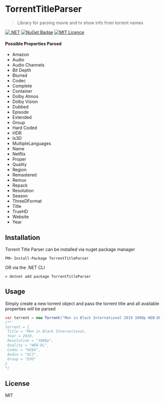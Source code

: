 # TorrentTitleParser
> Library for parsing movie and tv show info from torrent names

[![.NET](https://github.com/bhmahler/TorrentTitleParser/actions/workflows/dotnet.yml/badge.svg)](https://github.com/bhmahler/TorrentTitleParser/actions/workflows/dotnet.yml) [![NuGet Badge](https://img.shields.io/nuget/dt/TorrentTitleParser)](https://www.nuget.org/packages/TorrentTitleParser/) [![MIT Licence](https://badges.frapsoft.com/os/mit/mit.png?v=103)](https://opensource.org/licenses/mit-license.php)
#### Possible Properties Parsed 

- Amazon
- Audio
- Audio Channels
- Bit Depth
- Blurred
- Codec
- Complete
- Container
- Dolby Atmos
- Dolby Vision
- Dubbed
- Episode
- Extended
- Group
- Hard Coded
- HDR
- Is3D
- MultipleLanguages
- Name
- Netflix
- Proper
- Quality
- Region
- Remastered
- Remux
- Repack
- Resolution
- Season
- ThreeDFormat
- Title
- TrueHD
- Website
- Year

## Installation
Torrent Title Parser can be installed via nuget package manager

````
PM> Install-Package TorrentTitleParser
````
OR via the .NET CLI
````
> dotnet add package TorrentTitleParser
````

## Usage

Simply create a new torrent object and pass the torrent title and all available properties will be parsed

````C#
var torrent = new Torrent("Men in Black International 2019 1080p WEB-DL H264 AC3-EVO");
/**
torrent = {
 Title = "Men in Black International,
 Year = 2019,
 Resolution = "1080p",
 Quality = "WEB-DL",
 Codec = "H264",
 Audio = "AC3",
 Group = "EVO"		
}
*/
````


## License
MIT





















